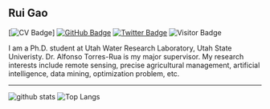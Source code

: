 ## Rui Gao

[![CV Badge](https://img.shields.io/badge/My-CV-critical)]
[![GitHub Badge](https://img.shields.io/github/followers/RuiGao92?style=social)](https://github.com/RuiGao92?tab=followers)
[![Twitter Badge](https://img.shields.io/twitter/follow/RaymondGao7?style=social)](https://twitter.com/RaymondGao7)
![Visitor Badge](https://visitor-badge.laobi.icu/badge?page_id=RuiGao92.RuiGao92)

I am a Ph.D. student at Utah Water Research Laboratory, Utah State Univeristy. Dr. Alfonso Torres-Rua is my major supervisor. My research interests include remote sensing, precise agricultural management, artificial intelligence, data mining, optimization problem, etc.

---

![github stats](https://github-readme-stats.vercel.app/api?username=RuiGao92&show_icons=true)
![Top Langs](https://github-readme-stats.vercel.app/api/top-langs/?username=RuiGao92&hide=javascript,go,html)
